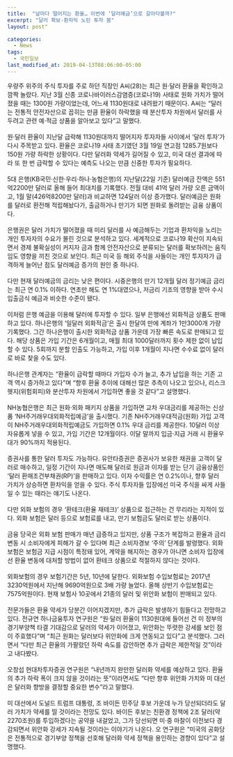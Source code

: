```yaml
---
title:  "날마다 떨어지는 환율… 이번에 ‘달러예금’으로 갈아타볼까?"
excerpt: "달러 확보·환차익 노린 투자 붐"
layout: post"

categories:
  - News
tags:
  - 국민일보
last_modified_at: 2019-04-13T08:06:00-05:00
---
```


우량주 위주의 주식 투자를 주로 하던 직장인 A씨(28)는 최근 원·달러 환율을 확인하고 깜짝 놀랐다. 지난 3월 신종 코로나바이러스감염증(코로나19) 사태로 원화 가치가 떨어졌을 때는 1300원 가량이었는데, 어느새 1130원대로 내려왔기 때문이다. A씨는 “달러는 전통적 안전자산으로 꼽히는 만큼 환율이 하락했을 때 분산투자 차원에서 달러를 사두려고 관련 예·적금 상품을 알아보고 있다”고 말했다.
<br>
<br>
원·달러 환율이 지난달 급락해 1130원대까지 떨어지자 투자자들 사이에서 ‘달러 투자’가 다시 주목받고 있다. 환율은 코로나19 사태 초기였던 3월 19일 연고점 1285.7원보다 150원 가량 하락한 상황이다. 다만 달러화 약세가 길어질 수 있고, 미국 대선 결과에 따라 또 한 번 급락할 수 있다는 예측도 나오는 만큼 신중한 투자가 필요하다.
<br>
<br>
5대 은행(KB국민·신한·우리·하나·농협은행)의 지난달(22일 기준) 달러예금 잔액은 551억2200만 달러로 올해 들어 최대치를 기록했다. 전월 대비 41억 달러 가량 오른 금액이고, 1월 말(426억8200만 달러)과 비교하면 124달러 이상 증가했다. 달러예금은 원화를 달러로 환전해 적립해놨다가, 출금하거나 만기가 되면 원화로 돌려받는 금융 상품이다.
<br>
<br>
은행권은 달러 가치가 떨어졌을 때 미리 달러를 사 예금해두는 기업과 환차익을 노리는 개인 투자자의 수요가 몰린 것으로 분석하고 있다. 세계적으로 코로나19 확산이 지속되면서 경제 불확실성이 커지자 금과 함께 안전자산으로 분류되는 달러를 확보하려는 움직임도 영향을 끼친 것으로 보인다. 최근 미국 등 해외 주식을 사들이는 개인 투자자가 급격하게 늘어난 점도 달러예금 증가의 원인 중 하나다.
<br>
<br>
다만 현재 달러예금의 금리는 낮은 편이다. 시중은행의 만기 12개월 달러 정기예금 금리는 최근 연 0.1% 이하다. 연초만 해도 연 1%대였으나, 저금리 기조의 영향을 받아 수시입출금식 예금과 비슷한 수준이 됐다.
<br>
<br>
이처럼 은행 예금을 이용해 달러에 투자할 수 있다. 일부 은행에선 외화적금 상품도 판매하고 있다. 하나은행의 ‘일달러 외화적금’은 출시 한달여 만에 계좌가 1만3000개 가량 기록했다. 그간 하나은행이 출시한 외화적금 상품 가운데 가장 빠른 속도로 판매되고 있다. 해당 상품은 가입 기간은 6개월이고, 매월 최대 1000달러까지 횟수 제한 없이 납입할 수 있다. 5회까지 분할 인출도 가능하고, 가입 이후 1개월이 지나면 수수료 없이 달러로 바로 찾을 수도 있다.
<br>
<br>
하나은행 관계자는 “환율이 급락할 때마다 가입자 수가 늘고, 추가 납입을 하는 기존 고객 역시 증가하고 있다”며 “향후 환율 추이에 대해선 많은 추측이 나오고 있으나, 리스크 헷지(위험회피)와 분산투자 차원에서 가입하면 좋을 것 같다”고 설명했다.
<br>
<br>
NH농협은행은 최근 원화·외화 패키지 상품을 가입하면 교차 우대금리를 제공하는 신상품 ‘NH주거래우대외화적립예금’을 출시했다. 기존 NH주거래우대적금(원화) 가입 고객이 NH주거래우대외화적립예금도 가입하면 0.1% 우대 금리를 제공한다. 10달러 이상 자유롭게 넣을 수 있고, 가입 기간은 12개월이다. 이달 말까지 입금·지급 거래 시 환율우대가 90%까지 적용된다.
<br>
<br>
증권사를 통한 달러 투자도 가능하다. 유안타증권은 증권사가 보유한 채권을 고객이 달러로 매수하고, 일정 기간이 지나면 매도해 달러로 원금과 이자를 받는 단기 금융상품인 ‘달러 환매조건부채권(RP)’을 판매하고 있다. 이자 수익률은 연 0.2%이나, 향후 달러 가치가 상승하면 환차익을 얻을 수 있다. 주식 투자자들 입장에선 미국 주식을 싸게 사들일 수 있는 때라는 얘기도 나온다.
<br>
<br>
다만 외화 보험의 경우 ‘환테크(환율 재테크)’ 상품으로 접근하는 건 무리라는 지적이 있다. 외화 보험은 달러 등으로 보험료를 내고, 만기 보험금도 달러로 받는 상품이다.
<br>
<br>
금융 당국은 외화 보험 판매가 매년 급증하고 있지만, 상품 구조가 복잡하고 환율과 금리 변동 시 소비자에게 피해가 갈 수 있다며 최근 소비자경보 ‘주의’ 단계를 발령했다. 외화 보험은 보험금 지급 시점이 특정돼 있어, 계약을 해지하는 경우가 아니면 소비자 입장에선 환율 변동에 대처할 방법이 없어 환테크 상품으로 적절하지 않다는 것이다.
<br>
<br>
외화보험의 경우 보험기간은 5년, 10년에 달한다. 외화보험 수입보험료는 2017년 3230억원에서 지난해 9690억원으로 3배 가량 늘었다. 올해 상반기 수입보험료는 7575억원이다. 현재 보험사 10곳에서 21종의 달러 및 위안화 보험이 판매되고 있다.
<br>
<br>
전문가들은 환율 약세가 당분간 이어지겠지만, 추가 급락은 발생하기 힘들다고 전망하고 있다. 전규연 하나금융투자 연구원은 “원·달러 환율이 1130원대에 들어선 건 미 정부의 경기부양책 타결 기대감으로 달러의 약세가 이어졌고, 위안화는 뚜렷한 강세를 보인 점이 주효했다”며 “최근 원화는 달러보다 위안화에 크게 연동되고 있다”고 분석했다. 그러면서 “다만 최근 환율의 가팔랐던 하락 속도를 감안하면 추가 급락은 제한적일 것”이라고 내다봤다.
<br>
<br>
오창섭 현대차투자증권 연구원은 “내년까지 완만한 달러화 약세를 예상하고 있다. 환율의 추가 하락 폭이 크지 않을 것이라는 뜻”이라면서도 “다만 향후 위안화 가치와 미 대선은 달러화 향방을 결정할 중요한 변수”라고 말했다.
<br>
<br>
미 대선에서 도널드 트럼프 대통령, 조 바이든 민주당 후보 가운데 누가 당선되더라도 달러 가치가 약세를 띨 것이라는 전망도 있다. 바이든 후보는 친환경 정책에 2조 달러(약 2270조원)를 투입하겠다는 공약을 내걸었고, 그가 당선되면 미·중 마찰이 이전보다 경감되면서 위안화 강세가 지속될 것이라는 이야기가 나온다. 오 연구원은 “미국의 공화당은 전통적으로 경기부양 정책을 선호해 달러화 약세 정책을 용인하는 경향이 있다”고 설명했다.
<br>
<br>